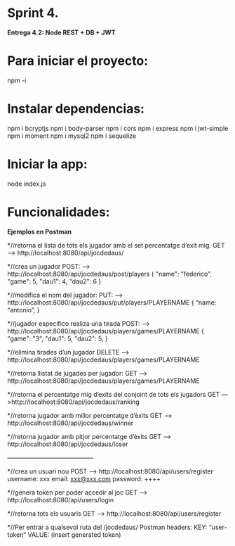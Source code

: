 
# Sprint 4.
**Entrega 4.2: Node REST + DB + JWT**

# Para iniciar el proyecto:
npm -i

# Instalar dependencias:
npm i bcryptjs
npm i body-parser
npm i cors
npm i express
npm i jwt-simple
npm i moment
npm i mysql2
npm i sequelize

# Iniciar la app:
node index.js

# Funcionalidades:
**Ejemplos en Postman**

*//retorna el lista de tots els jugador amb el set percentatge d’exit mig.
GET —> http://localhost:8080/api/jocdedaus/

*//crea un jugador
POST: —> http://localhost:8080/api/jocdedaus/post/players
 {
  "name": "federico",
  "game": 5,
  "dau1": 4,
  "dau2": 6
  }

*//modifica el nom del jugador:
PUT: —> http://localhost:8080/api/jocdedaus/put/players/PLAYERNAME
{
    “name: “antonio”,
}

*//jugador específico realiza una tirada
POST: --> http://localhost:8080/api/jocdedaus/players/games/PLAYERNAME
  {
  "game": "3",
  "dau1": 5,
  "dau2": 5,
  }

*//elimina tirades d’un jugador
DELETE —> http://localhost:8080/api/jocdedaus/players/games/PLAYERNAME

*//retorna llistat de jugades per jugador:
GET —> http://localhost:8080/api/jocdedaus/players/games/PLAYERNAME

*//retorna el percentatge mig d’exits del conjoint de tots els jugadors
GET —>http://localhost:8080/api/jocdedaus/ranking

*//retorna jugador amb millor percentatge d’èxits
GET —> http://localhost:8080/api/jocdedaus/winner

*//retorna jugador amb pitjor percentatge d’èxits
GET —> http://localhost:8080/api/jocdedaus/loser

——————————————

*//crea un usuari nou
POST —> http://localhost:8080/api/users/register
username: xxx
email: xxx@xxx.com
password: ++++

*//genera token per poder accedir al joc
GET —> http://localhost:8080/api/users/login

*//retorna tots els usuaris
GET —> http://localhost:8080/api/users/register

*//Per entrar a qualsevol ruta del /jocdedaus/
Postman headers:
KEY: “user-token”
VALUE: (insert generated token)